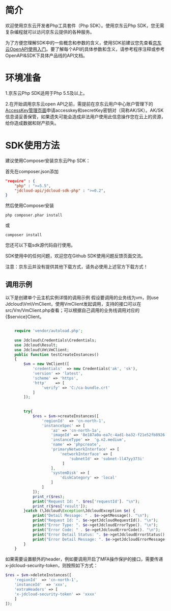 # 简介 #
  欢迎使用京东云开发者Php工具套件（Php SDK）。使用京东云Php SDK，您无需复杂编程就可以访问京东云提供的各种服务。 

  为了方便您理解SDK中的一些概念和参数的含义，使用SDK前建议您先查看[京东云OpenAPI使用入门](http://www.jdcloud.com/help/detail/355/isCatalog/0)。要了解每个API的具体参数和含义，请参考程序注释或参考OpenAPI&SDK下具体产品线的API文档。



# 环境准备 #
 1.京东云Php SDK适用于Php 5.5及以上。

 2.在开始调用京东云open API之前，需提前在京东云用户中心账户管理下的[AccessKey管理页面](https://uc.jdcloud.com/accesskey/index)申请accesskey和secretKey密钥对（简称AK/SK）。AK/SK信息请妥善保管，如果遗失可能会造成非法用户使用此信息操作您在云上的资源，给你造成数据和财产损失。



# SDK使用方法 #
建议使用Composer安装京东云Php SDK： 

首先在composer.json添加

```json
"require" : {
	"php" : ">=5.5",
	"jdcloud-api/jdcloud-sdk-php" : ">=0.2",
}
```    

然后使用Composer安装

    php composer.phar install

或

    composer install 

您还可以下载sdk源代码自行使用。

 

SDK使用中的任何问题，欢迎您在Github SDK使用问题反馈页面交流。



注意：京东云并没有提供其他下载方式，请务必使用上述官方下载方式！

 

## 调用示例 ##
以下是创建单个云主机实例详情的调用示例
假设要调用的业务线为vm，则use Jdcloud\Vm\VmClient，使用VmClient发起调用，支持的接口可以在src/Vm/VmClient.php查看；可以根据自己调用的业务线调用对应的{$service}Client。

```php

    require 'vendor/autoload.php';
    
    use Jdcloud\Credentials\Credentials;
    use Jdcloud\Result;
    use Jdcloud\Vm\VmClient;
    public function testCreateInstances()
    {
        $vm = new VmClient([
            'credentials'  => new Credentials('ak', 'sk'),
            'version' => 'latest',
            'scheme' => 'https',
            'http'    => [
                'verify' => 'C:/ca-bundle.crt'
            ]
        ]);
        
        
        try{
            $res = $vm->createInstances([
                'regionId'  => 'cn-north-1',
                'instanceSpec' => [
                    'az' => 'cn-north-1a',
                    'imageId' => '8e187a0a-ea7c-4ad1-ba32-f21e52fb8926',
                    'instanceType' =>  'g.n2.medium',
                    'name' => 'phpcreate',
                    'primaryNetworkInterface' => [
                        'networkInterface' => [
                            'subnetId' => 'subnet-ll47yy373i'
                         ]
                    ],
                    'systemDisk' => [
                        'diskCategory' => 'local'
                    ]
                ]
            ]);
            print_r($res);
            print("Request Id: ". $res['requestId']. "\n");
            print_r($res['result']);
        }catch (\Jdcloud\Exception\JdcloudException $e) {
            print("Detail Message: " . $e->getMessage(). "\n");
            print("Request Id: ". $e->getJdcloudRequestId(). "\n");
            print("Error Type: ". $e->getJdcloudErrorType(). "\n");
            print("Error Code: " . $e->getJdcloudErrorCode(). "\n");
            print("Error Detail Status: ". $e->getJdcloudErrorStatus(). "\n");
            print("Error Detail Message: ". $e->getJdcloudErrorMessage(). "\n");
        }
    }
```

如果需要设置额外的header，例如要调用开启了MFA操作保护的接口，需要传递x-jdcloud-security-token，则按照如下方式：

```php
$res = $vm->deleteInstances([
    'regionId'  => 'cn-north-1',
    'instanceId'  => 'xxx',
    'extraHeaders' => [
	'x-jdcloud-security-token' => 'xxxx'
    ]
]);
```
